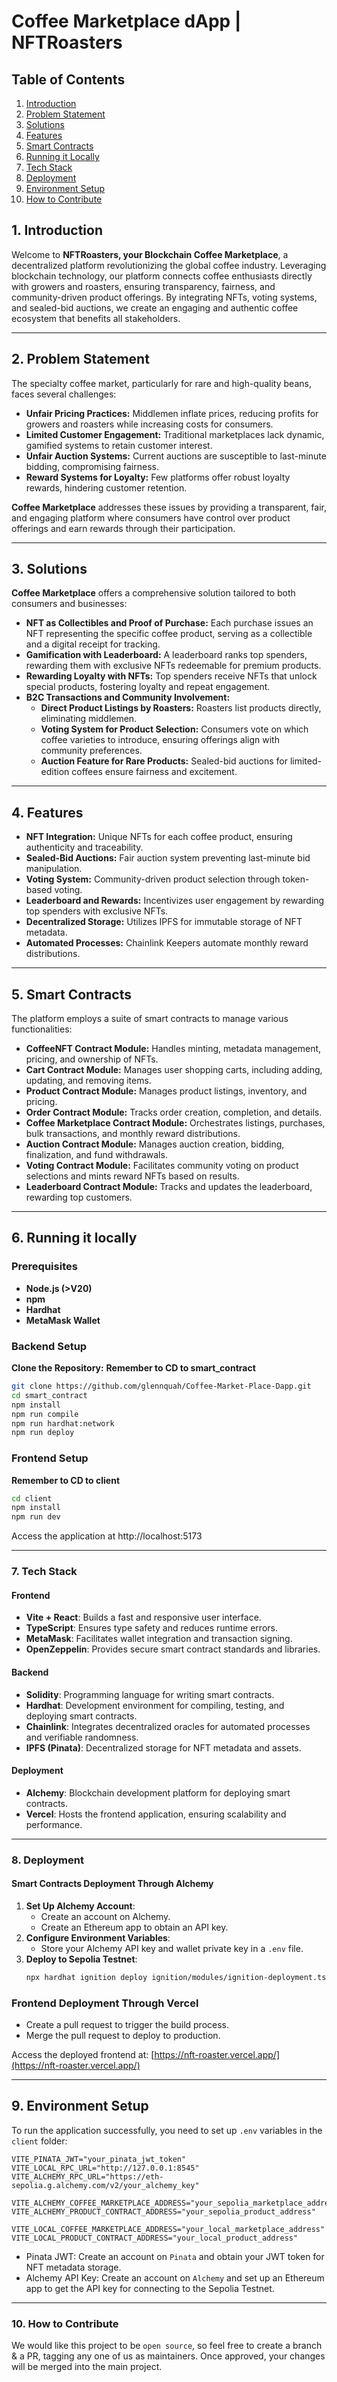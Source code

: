 # Coffee Marketplace dApp | NFTRoasters

## Table of Contents
1. [Introduction](#1-introduction)  
2. [Problem Statement](#2-problem-statement)  
3. [Solutions](#3-solutions)  
4. [Features](#4-features)  
5. [Smart Contracts](#5-smart-contracts)  
6. [Running it Locally](#6-running-it-locally)  
7. [Tech Stack](#7-tech-stack)  
8. [Deployment](#8-deployment)  
9. [Environment Setup](#9-environment-setup)  
10. [How to Contribute](#10-how-to-contribute)  


## 1. Introduction

Welcome to **NFTRoasters, your Blockchain Coffee Marketplace**, a decentralized platform revolutionizing the global coffee industry. Leveraging blockchain technology, our platform connects coffee enthusiasts directly with growers and roasters, ensuring transparency, fairness, and community-driven product offerings. By integrating NFTs, voting systems, and sealed-bid auctions, we create an engaging and authentic coffee ecosystem that benefits all stakeholders.

---

## 2. Problem Statement

The specialty coffee market, particularly for rare and high-quality beans, faces several challenges:

- **Unfair Pricing Practices:** Middlemen inflate prices, reducing profits for growers and roasters while increasing costs for consumers.
- **Limited Customer Engagement:** Traditional marketplaces lack dynamic, gamified systems to retain customer interest.
- **Unfair Auction Systems:** Current auctions are susceptible to last-minute bidding, compromising fairness.
- **Reward Systems for Loyalty:** Few platforms offer robust loyalty rewards, hindering customer retention.

**Coffee Marketplace** addresses these issues by providing a transparent, fair, and engaging platform where consumers have control over product offerings and earn rewards through their participation.

---

## 3. Solutions

**Coffee Marketplace** offers a comprehensive solution tailored to both consumers and businesses:

- **NFT as Collectibles and Proof of Purchase:** Each purchase issues an NFT representing the specific coffee product, serving as a collectible and a digital receipt for tracking.
- **Gamification with Leaderboard:** A leaderboard ranks top spenders, rewarding them with exclusive NFTs redeemable for premium products.
- **Rewarding Loyalty with NFTs:** Top spenders receive NFTs that unlock special products, fostering loyalty and repeat engagement.
- **B2C Transactions and Community Involvement:**
  - **Direct Product Listings by Roasters:** Roasters list products directly, eliminating middlemen.
  - **Voting System for Product Selection:** Consumers vote on which coffee varieties to introduce, ensuring offerings align with community preferences.
  - **Auction Feature for Rare Products:** Sealed-bid auctions for limited-edition coffees ensure fairness and excitement.

---

## 4. Features

- **NFT Integration:** Unique NFTs for each coffee product, ensuring authenticity and traceability.
- **Sealed-Bid Auctions:** Fair auction system preventing last-minute bid manipulation.
- **Voting System:** Community-driven product selection through token-based voting.
- **Leaderboard and Rewards:** Incentivizes user engagement by rewarding top spenders with exclusive NFTs.
- **Decentralized Storage:** Utilizes IPFS for immutable storage of NFT metadata.
- **Automated Processes:** Chainlink Keepers automate monthly reward distributions.

---

## 5. Smart Contracts

The platform employs a suite of smart contracts to manage various functionalities:

- **CoffeeNFT Contract Module:** Handles minting, metadata management, pricing, and ownership of NFTs.
- **Cart Contract Module:** Manages user shopping carts, including adding, updating, and removing items.
- **Product Contract Module:** Manages product listings, inventory, and pricing.
- **Order Contract Module:** Tracks order creation, completion, and details.
- **Coffee Marketplace Contract Module:** Orchestrates listings, purchases, bulk transactions, and monthly reward distributions.
- **Auction Contract Module:** Manages auction creation, bidding, finalization, and fund withdrawals.
- **Voting Contract Module:** Facilitates community voting on product selections and mints reward NFTs based on results.
- **Leaderboard Contract Module:** Tracks and updates the leaderboard, rewarding top customers.

---

## 6. Running it locally

### Prerequisites

- **Node.js (>V20)**
- **npm**
- **Hardhat**
- **MetaMask Wallet**

### Backend Setup

**Clone the Repository:**
 **Remember to CD to smart_contract**
 ```bash
 git clone https://github.com/glennquah/Coffee-Market-Place-Dapp.git
 cd smart_contract
 npm install
 npm run compile
 npm run hardhat:network
 npm run deploy
 ```

### Frontend Setup

**Remember to CD to client**
 ```bash
 cd client
 npm install
 npm run dev
 ```
Access the application at http://localhost:5173

---

### 7. Tech Stack

#### Frontend
- **Vite + React**: Builds a fast and responsive user interface.
- **TypeScript**: Ensures type safety and reduces runtime errors.
- **MetaMask**: Facilitates wallet integration and transaction signing.
- **OpenZeppelin**: Provides secure smart contract standards and libraries.

#### Backend
- **Solidity**: Programming language for writing smart contracts.
- **Hardhat**: Development environment for compiling, testing, and deploying smart contracts.
- **Chainlink**: Integrates decentralized oracles for automated processes and verifiable randomness.
- **IPFS (Pinata)**: Decentralized storage for NFT metadata and assets.

#### Deployment
- **Alchemy**: Blockchain development platform for deploying smart contracts.
- **Vercel**: Hosts the frontend application, ensuring scalability and performance.

---

### 8. Deployment
#### Smart Contracts Deployment Through Alchemy
1. **Set Up Alchemy Account**:
   - Create an account on Alchemy.
   - Create an Ethereum app to obtain an API key.
2. **Configure Environment Variables**:
   - Store your Alchemy API key and wallet private key in a `.env` file.
3. **Deploy to Sepolia Testnet**:
   ```bash
   npx hardhat ignition deploy ignition/modules/ignition-deployment.ts --network sepolia
   ```
   
### Frontend Deployment Through Vercel
 - Create a pull request to trigger the build process.
 - Merge the pull request to deploy to production.

Access the deployed frontend at: [https://nft-roaster.vercel.app/](https://nft-roaster.vercel.app/)

---

## 9. Environment Setup

To run the application successfully, you need to set up `.env` variables in the `client` folder:

```plaintext
VITE_PINATA_JWT="your_pinata_jwt_token"
VITE_LOCAL_RPC_URL="http://127.0.0.1:8545"
VITE_ALCHEMY_RPC_URL="https://eth-sepolia.g.alchemy.com/v2/your_alchemy_key"

VITE_ALCHEMY_COFFEE_MARKETPLACE_ADDRESS="your_sepolia_marketplace_address"
VITE_ALCHEMY_PRODUCT_CONTRACT_ADDRESS="your_sepolia_product_address"

VITE_LOCAL_COFFEE_MARKETPLACE_ADDRESS="your_local_marketplace_address"
VITE_LOCAL_PRODUCT_CONTRACT_ADDRESS="your_local_product_address"
```
- Pinata JWT: Create an account on `Pinata` and obtain your JWT token for NFT metadata storage.
- Alchemy API Key: Create an account on `Alchemy` and set up an Ethereum app to get the API key for connecting to the Sepolia Testnet.

---

### 10. How to Contribute
We would like this project to be `open source`, so feel free to create a branch & a PR, tagging any one of us as maintainers. Once approved, your changes will be merged into the main project.
